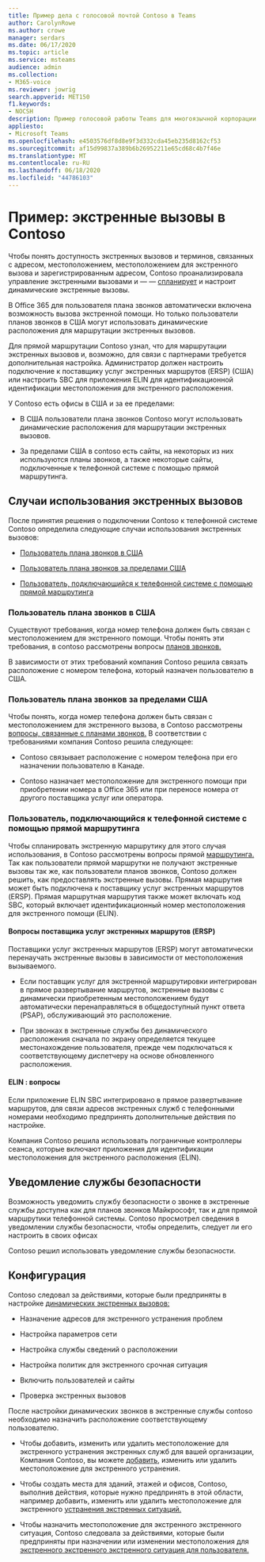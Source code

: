 ```yaml
---
title: Пример дела с голосовой почтой Contoso в Teams
author: CarolynRowe
ms.author: crowe
manager: serdars
ms.date: 06/17/2020
ms.topic: article
ms.service: msteams
audience: admin
ms.collection:
- M365-voice
ms.reviewer: jowrig
search.appverid: MET150
f1.keywords:
- NOCSH
description: Пример голосовой работы Teams для многоязычной корпорации
appliesto:
- Microsoft Teams
ms.openlocfilehash: e4503576df8d8e9f3d332cda45eb235d8162cf53
ms.sourcegitcommit: af15d99837a389b6b26952211e65cd68c4b7f46e
ms.translationtype: MT
ms.contentlocale: ru-RU
ms.lasthandoff: 06/18/2020
ms.locfileid: "44786103"
---
```

# <a name="contoso-case-study-emergency-calling"></a>Пример: экстренные вызовы в Contoso

Чтобы понять доступность экстренных вызовов и терминов, связанных с адресом, местоположением, местоположением для экстренного вызова и зарегистрированным адресом, Contoso проанализировала управление экстренными вызовами и &mdash; &mdash; [спланирует](configure-dynamic-emergency-calling.md) [](what-are-emergency-locations-addresses-and-call-routing.md) и настроит динамические экстренные вызовы.

В Office 365 для пользователя плана звонков автоматически включена возможность вызова экстренной помощи. Но только пользователи планов звонков в США могут использовать динамические расположения для маршрутации экстренных вызовов. 

Для прямой маршрутации Contoso узнал, что для маршрутации экстренных вызовов и, возможно, для связи с партнерами требуется дополнительная настройка. Администратор должен настроить подключение к поставщику услуг экстренных маршрутов (ERSP) (США) или настроить SBC для приложения ELIN для идентификационной идентификации местоположения для экстренного расположения.

У Contoso есть офисы в США и за ее пределами:

- В США пользователи плана звонков Contoso могут использовать динамические расположения для маршрутации экстренных вызовов. 

- За пределами США в contoso есть сайты, на некоторых из них используются планы звонков, а также некоторые сайты, подключенные к телефонной системе с помощью прямой маршрутинга.

## <a name="emergency-calling-use-cases"></a>Случаи использования экстренных вызовов

После принятия решения о подключении Contoso к телефонной системе Contoso определила следующие случаи использования экстренных вызовов: 

- [Пользователь плана звонков в США](#calling-plan-user-in-the-united-states) 

- [Пользователь плана звонков за пределами США](#calling-plan-user-outside-of-the-united-states)

- [Пользователь, подключающийся к телефонной системе с помощью прямой маршрутинга](#user-who-connects-to-phone-system-through-direct-routing )


### <a name="calling-plan-user-in-the-united-states"></a>Пользователь плана звонков в США  

Существуют требования, когда номер телефона должен быть связан с местоположением для экстренного помощи. Чтобы понять эти требования, в contoso рассмотрены вопросы [планов звонков.](what-are-emergency-locations-addresses-and-call-routing.md#considerations-for-calling-plans) 

В зависимости от этих требований компания Contoso решила связать расположение с номером телефона, который назначен пользователю в США.

### <a name="calling-plan-user-outside-of-the-united-states"></a>Пользователь плана звонков за пределами США 

Чтобы понять, когда номер телефона должен быть связан с местоположением для экстренного вызова, в Contoso рассмотрены [вопросы, связанные с планами звонков.](what-are-emergency-locations-addresses-and-call-routing.md#considerations-for-calling-plans) В соответствии с требованиями компания Contoso решила следующее:  

-  Contoso связывает расположение с номером телефона при его назначении пользователю в Канаде. 

- Contoso назначает местоположение для экстренного помощи при приобретении номера в Office 365 или при переносе номера от другого поставщика услуг или оператора. 

### <a name="user-who-connects-to-phone-system-through-direct-routing"></a>Пользователь, подключающийся к телефонной системе с помощью прямой маршрутинга 

Чтобы спланировать экстренную маршрутику для этого случая использования, в Contoso рассмотрены вопросы прямой [маршрутинга.](what-are-emergency-locations-addresses-and-call-routing.md#considerations-for-direct-routing) Так как пользователи прямой маршрутки не получают экстренные вызовы так же, как пользователи планов звонков, Contoso должен решить, как предоставлять экстренные вызовы. Прямая маршрутия может быть подключена к поставщику услуг экстренных маршрутов (ERSP). Прямая маршрутная маршрутия также может включать код SBC, который включает идентификационный номер местоположения для экстренного помощи (ELIN).   

#### <a name="emergency-routing-service-provider-ersp-considerations"></a>Вопросы поставщика услуг экстренных маршрутов (ERSP)

Поставщики услуг экстренных маршрутов (ERSP) могут автоматически перенаучать экстренные вызовы в зависимости от местоположения вызываемого.  

- Если поставщик услуг для экстренной маршрутировки интегрирован в прямое развертывание маршрутов, экстренные вызовы с динамически приобретенным местоположением будут автоматически перенаправляться в общедоступный пункт ответа (PSAP), обслуживающий это расположение. 

- При звонках в экстренные службы без динамического расположения сначала по экрану определяется текущее местонахождение пользователя, прежде чем подключаться к соответствующему диспетчеру на основе обновленного расположения. 


#### <a name="elin-considerations"></a>ELIN : вопросы

Если приложение ELIN SBC интегрировано в прямое развертывание маршрутов, для связи адресов экстренных служб с телефонными номерами необходимо предпринять дополнительные действия по настройке.  

Компания Contoso решила использовать пограничные контроллеры сеанса, которые включают приложения для идентификации местоположения для экстренного расположения (ELIN).  

## <a name="security-desk-notification"></a>Уведомление службы безопасности

Возможность уведомить службу безопасности о звонке в экстренные службы доступна как для планов звонков Майкрософт, так и для прямой маршрутики телефонной системы. Contoso просмотрел сведения в уведомлении службы безопасности, чтобы определить, следует ли его настроить в своих офисах  

Contoso решил использовать уведомление службы безопасности.

## <a name="configuration"></a>Конфигурация 

Contoso следовал за действиями, которые были предприняты в настройке [динамических экстренных вызовов:](configure-dynamic-emergency-calling.md) 

- Назначение адресов для экстренного устранения проблем 

- Настройка параметров сети 

- Настройка службы сведений о расположении 

- Настройка политик для экстренного срочная ситуация 

- Включить пользователей и сайты 

- Проверка экстренных вызовов 

После настройки динамических звонков в экстренные службы contoso необходимо назначить расположение соответствующему пользователю.  

- Чтобы добавить, изменить или удалить местоположение для экстренного устранения экстренных служб для вашей организации, Компания Contoso, вы можете [добавить,](add-change-remove-emergency-location-organization.md) изменить или удалить местоположение для экстренного устранения.

- Чтобы создать места для зданий, этажей и офисов, Contoso, выполнив действия, которые нужно предпринять в этой области, например добавить, изменить или удалить местоположение для экстренного [устранения экстренных ситуаций.](add-change-remove-emergency-place-organization.md) 

- Чтобы назначить местоположение для экстренного экстренного ситуация, Contoso следовала за действиями, которые были предприняты при назначении или изменении местоположения для [экстренного экстренного экстренного ситуация для пользователя.](assign-change-emergency-location-user.md) 

 